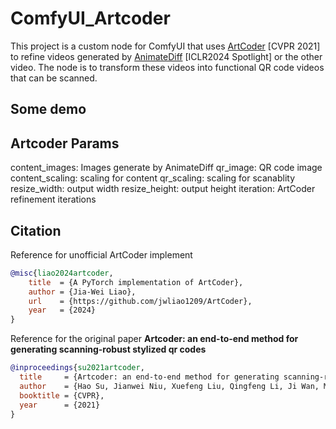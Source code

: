 # ComfyUI_Artcoder
This project is a custom node for ComfyUI that uses [ArtCoder](https://arxiv.org/abs/2011.07815) [CVPR 2021] to refine videos generated by [AnimateDiff](https://arxiv.org/abs/2307.04725) [ICLR2024 Spotlight] or the other video. The node is to transform these videos into functional QR code videos that can be scanned.

## Some demo


## Artcoder Params
content_images: Images generate by AnimateDiff
qr_image: QR code image
content_scaling: scaling for content
qr_scaling: scaling for scanablity
resize_width: output width
resize_height: output height
iteration: ArtCoder refinement iterations
## Citation
Reference for unofficial ArtCoder implement
```bibtex
@misc{liao2024artcoder,
    title  = {A PyTorch implementation of ArtCoder},
    author = {Jia-Wei Liao},
    url    = {https://github.com/jwliao1209/ArtCoder},
    year   = {2024}
}
```
Reference for the original paper <b>Artcoder: an end-to-end method for generating scanning-robust stylized qr codes</b>
```bibtex
@inproceedings{su2021artcoder,
  title     = {Artcoder: an end-to-end method for generating scanning-robust stylized qr codes},
  author    = {Hao Su, Jianwei Niu, Xuefeng Liu, Qingfeng Li, Ji Wan, Mingliang Xu, Tao Ren},
  booktitle = {CVPR},
  year      = {2021}
}
```